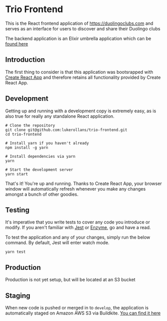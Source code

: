 # Trio Frontend

This is the React frontend application of https://duolingoclubs.com and serves
as an interface for users to discover and share their Duolingo clubs

The backend application is an Elixir umbrella application which can be [found here](https://github.com/lukerollans/trio)

## Introduction
The first thing to consider is that this application was bootsrapped with 
[Create React App](https://github.com/facebookincubator/create-react-app) and 
therefore retains all functionality provided by Create React App.

## Development
Getting up and running with a development copy is extremely easy, as is also
true for really any standalone React application.

```
# Clone the repository
git clone git@github.com:lukerollans/trio-frontend.git
cd trio-frontend

# Install yarn if you haven't already
npm install -g yarn

# Install dependencies via yarn
yarn

# Start the development server
yarn start
```

That's it! You're up and running. Thanks to Create React App, your browser window
will automatically refresh whenever you make any changes amongst a bunch of
other goodies.

## Testing
It's imperative that you write tests to cover any code you introduce or modify.
If you aren't familiar with [Jest](http://facebook.github.io/jest/) or [Enzyme](http://airbnb.io/enzyme/index.html), 
go and have a read.

To test the application and any of your changes, simply run the below command.
By default, Jest will enter watch mode.
```
yarn test
```

## Production
Production is not yet setup, but will be located at an S3 bucket

## Staging
When new code is pushed or merged in to `develop`, the application is 
automatically staged on Amazon AWS S3 via Buildkite. [You can find it here](http://trio-frontend-staging.s3-website-ap-southeast-2.amazonaws.com)
